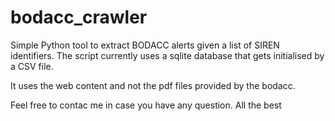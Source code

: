 # bodacc_crawler
Simple Python tool to extract BODACC alerts given a list of SIREN identifiers.
The script currently uses a sqlite database that gets initialised by a CSV file.

It uses the web content and not the pdf files provided by the bodacc. 

Feel free to contac me in case you have any question. 
All the best
